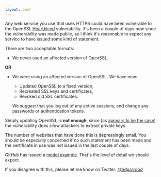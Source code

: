 ```yaml
---
layout: post
---
```


Any web service you use that uses HTTPS could have been vulnerable to the OpenSSL [Heartbleed](http://heartbleed.com) vulnerability. It's been a couple of days now since the vulnerability was made public, so I think it's reasonable to expect any service to have issued some kind of statement.

There are two acceptable formats:

* We never used an affected version of OpenSSL.

**OR**

* We were using an affected version of OpenSSL. We have now:
  * Updated OpenSSL to a fixed version,
  * Recreated SSL keys and certificates,
  * Revoked old SSL certificates.

  We suggest that you log out of any active sessions, and change any passwords
  or authentication tokens.

Simply updating OpenSSL is **not enough**, since (as [appears to be the case](https://twitter.com/1njected/status/453781230593769472)) the vulnerability does allow attackers to extract private keys.

The number of websites that have done this is depressingly small. You should be
especially concerned if no such statement has been made and the certificate in
use was not issued in the last couple of days.

GitHub has issued a [model
example](https://github.com/blog/1818-security-heartbleed-vulnerability).
That's the level of detail we should expect.

If you disagree with this, please let me know on Twitter:
[@hdgarrood](https://twitter.com/hdgarrood)
